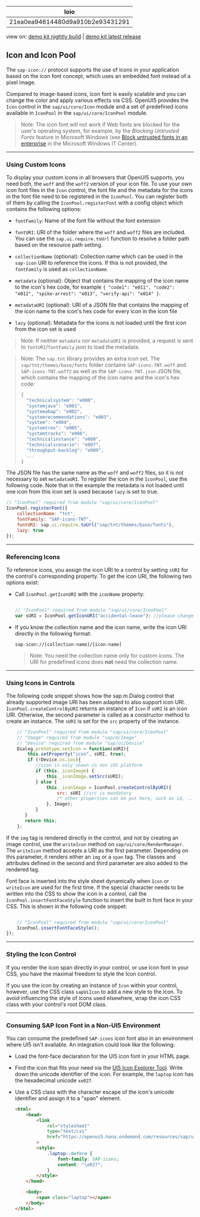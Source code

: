 <!-- loio21ea0ea94614480d9a910b2e93431291 -->

| loio |
| -----|
| 21ea0ea94614480d9a910b2e93431291 |

<div id="loio">

view on: [demo kit nightly build](https://openui5nightly.hana.ondemand.com/#/topic/21ea0ea94614480d9a910b2e93431291) | [demo kit latest release](https://openui5.hana.ondemand.com/#/topic/21ea0ea94614480d9a910b2e93431291)</div>

## Icon and Icon Pool

The `sap-icon://` protocol supports the use of icons in your application based on the icon font concept, which uses an embedded font instead of a pixel image.

Compared to image-based icons, icon font is easily scalable and you can change the color and apply various effects via CSS. OpenUI5 provides the `Icon` control in the `sap/ui/core/Icon` module and a set of predefined icons available in `IconPool` in the `sap/ui/core/IconPool` module.

> Note:
> The icon font will not work if Web fonts are blocked for the user's operating system, for example, by the *Blocking Untrusted Fonts* feature in Microsoft Windows \(see [Block untrusted fonts in an enterprise](https://technet.microsoft.com/en-us/itpro/windows/keep-secure/block-untrusted-fonts-in-enterprise) in the Microsoft Windows IT Center\).
> 
> 

***

### Using Custom Icons

To display your custom icons in all browsers that OpenUI5 supports, you need both, the `woff` and the `woff2` version of your icon file. To use your own icon font files in the `Icon` control, the font file and the metadata for the icons in the font file need to be registered in the `IconPool`. You can register both of them by calling the `IconPool.registerFont` with a config object which contains the following options:

-   `fontFamily`: Name of the font file without the font extension

-   `fontURI`: URI of the folder where the `woff` and `woff2` files are included. You can use the `sap.ui.require.toUrl` function to resolve a folder path based on the resource path setting.

-   `collectionName` \(optional\): Collection name which can be used in the `sap-icon` URI to reference the icons. If this is not provided, the `fontFamily` is used as `collectionName`.

-   `metadata` \(optional\): Object that contains the mapping of the icon name to the icon's hex code, for example `{ "code1": "e011", "code2": "e012", "spike-arrest": "e013", "verify-api": "e014" }`.

-   `metadataURI` \(optional\): URI of a JSON file that contains the mapping of the icon name to the icon's hex code for every icon in the icon file

-   `lazy` \(optional\): Metadata for the icons is not loaded until the first icon from the icon set is used


> Note:
> If neither `metadata` nor `metadataURI` is provided, a request is sent to `fontURI`/`fontFamily`.json to load the metadata.
> 
> 

> Note:
> The `sap.tnt` library provides an extra icon set. The `sap/tnt/themes/base/fonts` folder contains `SAP-icons-TNT.woff` and `SAP-icons-TNT.woff2` as well as the `SAP-icons-TNT.json` JSON file, which contains the mapping of the icon name and the icon's hex code:
> 
> ``` js
> {
>   "technicalsystem": "e000",
>   "systemjava": "e001",
>   "systemabap": "e002",
>   "systemrecommendations": "e003",
>   "system": "e004",
>   "systemtrex": "e005",
>   "systemtracks": "e006",
>   "technicalinstance": "e008",
>   "technicalscenario": "e007",
>   "throughput-backlog": "e009",
>   ...
> }
> ```
> 
> 

The JSON file has the same name as the `woff` and `woff2` files, so it is not necessary to set `metadataURI`. To register the icon in the `IconPool`, use the following code. Note that in the example the metadata is not loaded until one icon from this icon set is used because `lazy` is set to true.

``` js
// "IconPool" required from module "sap/ui/core/IconPool"
IconPool.registerFont({
    collectionName: "tnt",
    fontFamily: "SAP-icons-TNT",
    fontURI: sap.ui.require.toUrl("sap/tnt/themes/base/fonts"),
    lazy: true
});
```

***

### Referencing Icons

To reference icons, you assign the icon URI to a control by setting `sURI` for the control's corresponding property. To get the icon URI, the following two options exist:

-   Call `IconPool.getIconURI` with the `iconName` property:

    ``` js
    
    // "IconPool" required from module "sap/ui/core/IconPool"
    var sURI = IconPool.getIconURI("accidental-leave"); //please change the parameter to the name of your desired icon
    ```

-   If you know the collection name and the icon name, write the icon URI directly in the following format:

    ```
    sap-icon://[collection-name]/[icon-name]
    ```

    > Note:
    > You need the collection name only for custom icons. The URI for predefined icons does **not** need the collection name.
    > 
    > 


***

### Using Icons in Controls

The following code snippet shows how the sap.m.Dialog control that already supported image URI has been adapted to also support icon URI. `IconPool.createControlByURI` returns an instance of `Icon` if `sURI` is an icon URI. Otherwise, the second parameter is called as a constructor method to create an instance. The `sURI` is set for the `src` property of the instance.

``` js
    // "IconPool" required from module "sap/ui/core/IconPool"
    // "Image" required from module "sap/m/Image"
    // "Device" required from module "sap/ui/Device"
    Dialog.prototype.setIcon = function(sURI){
        this.setProperty("icon", sURI, true);
        if (!Device.os.ios){
           //icon is only shown in non iOS platform
           if (this._iconImage) {
               this._iconImage.setSrc(sURI);
           } else {
               this._iconImage = IconPool.createControlByURI({
                   src: sURI //src is mandatory
                   /* other properties can be put here, such as id, ...*/
               }, Image);
           }
       }
       return this;
    };

```

If the `img` tag is rendered directly in the control, and not by creating an image control, use the `writeIcon` method on `sap/ui/core/RenderManager`. The `writeIcon` method accepts a URI as the first parameter. Depending on this parameter, it renders either an `img` or a `span` tag. The classes and attributes defined in the second and third parameter are also added to the rendered tag.

Font face is inserted into the style sheet dynamically when `Icon` or `writeIcon` are used for the first time. If the special character needs to be written into the CSS to show the icon in a control, call the `IconPool.insertFontFaceStyle` function to insert the built in font face in your CSS. This is shown in the following code snippet:

``` js

    // "IconPool" required from module "sap/ui/core/IconPool"
    IconPool.insertFontFaceStyle();
});
```

***

### Styling the Icon Control

If you render the icon span directly in your control, or use icon font in your CSS, you have the maximal freedom to style the Icon control.

If you use the icon by creating an instance of `Icon` within your control, however, use the CSS class `sapUiIcon` to add a new style to the icon. To avoid influencing the style of icons used elsewhere, wrap the icon CSS class with your control's root DOM class.

***

<a name="loio21ea0ea94614480d9a910b2e93431291__section_whp_y2l_mmb"/>

### Consuming SAP Icon Font in a Non-UI5 Environment

You can consume the predefined `SAP-icons` icon font also in an environment where UI5 isn't available. An integration could look like the following:

-   Load the font-face declaration for the UI5 icon font in your HTML page.
-   Find the icon that fits your need via the [UI5 Icon Explorer Tool](https://openui5.hana.ondemand.com/test-resources/sap/m/demokit/iconExplorer/webapp/index.html#/overview/SAP-icons). Write down the unicode identifier of the icon. For example, the `laptop` icon has the hexadecimal unicode `xe027`.
-   Use a CSS class with the character escape of the icon's unicode identifier and assign it to a "span" element.

    ``` html
    <html>
    	<head>
    		<link
    			rel="stylesheet"
    			type="text/css"
    			href="https://openui5.hana.ondemand.com/resources/sap/ui/core/themes/base/SAP-icons.css"
    		>
    		<style>
    			.laptop::before {
    				font-family: SAP-icons;
    				content: "\e027";
    			}
    		</style>
    	</head>
    
    	<body>
    		<span class="laptop"></span>
    	</body>
    </html>
    ```


